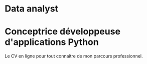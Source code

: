 # Data analyst
# Conceptrice développeuse d'applications Python


Le CV en ligne pour tout connaître de mon parcours professionnel.
